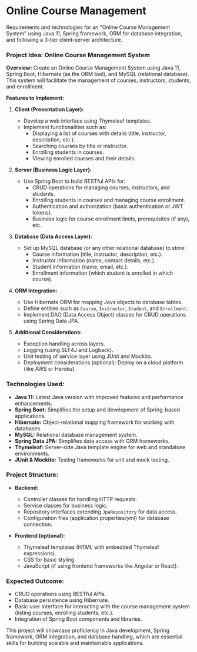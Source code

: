 # Online Course Management
Requirements and technologies for an "Online Course Management System" using Java 11, Spring framework, ORM for database integration, and following a 3-tier client-server architecture.

### Project Idea: Online Course Management System

**Overview:**
Create an Online Course Management System using Java 11, Spring Boot, Hibernate (as the ORM tool), and MySQL (relational database). This system will facilitate the management of courses, instructors, students, and enrollment.

**Features to Implement:**

1. **Client (Presentation Layer):**
   - Develop a web interface using Thymeleaf templates.
   - Implement functionalities such as:
     - Displaying a list of courses with details (title, instructor, description, etc.).
     - Searching courses by title or instructor.
     - Enrolling students in courses.
     - Viewing enrolled courses and their details.

2. **Server (Business Logic Layer):**
   - Use Spring Boot to build RESTful APIs for:
     - CRUD operations for managing courses, instructors, and students.
     - Enrolling students in courses and managing course enrollment.
     - Authentication and authorization (basic authentication or JWT tokens).
     - Business logic for course enrollment limits, prerequisites (if any), etc.

3. **Database (Data Access Layer):**
   - Set up MySQL database (or any other relational database) to store:
     - Course information (title, instructor, description, etc.).
     - Instructor information (name, contact details, etc.).
     - Student information (name, email, etc.).
     - Enrollment information (which student is enrolled in which course).

4. **ORM Integration:**
   - Use Hibernate ORM for mapping Java objects to database tables.
   - Define entities such as `Course`, `Instructor`, `Student`, and `Enrollment`.
   - Implement DAO (Data Access Object) classes for CRUD operations using Spring Data JPA.

5. **Additional Considerations:**
   - Exception handling across layers.
   - Logging (using SLF4J and Logback).
   - Unit testing of service layer using JUnit and Mockito.
   - Deployment considerations (optional): Deploy on a cloud platform (like AWS or Heroku).

### Technologies Used:

- **Java 11:** Latest Java version with improved features and performance enhancements.
- **Spring Boot:** Simplifies the setup and development of Spring-based applications.
- **Hibernate:** Object-relational mapping framework for working with databases.
- **MySQL:** Relational database management system.
- **Spring Data JPA:** Simplifies data access with ORM frameworks.
- **Thymeleaf:** Server-side Java template engine for web and standalone environments.
- **JUnit & Mockito:** Testing frameworks for unit and mock testing.

### Project Structure:

- **Backend:**
  - Controller classes for handling HTTP requests.
  - Service classes for business logic.
  - Repository interfaces extending `JpaRepository` for data access.
  - Configuration files (application.properties/yml) for database connection.

- **Frontend (optional):**
  - Thymeleaf templates (HTML with embedded Thymeleaf expressions).
  - CSS for basic styling.
  - JavaScript (if using frontend frameworks like Angular or React).

### Expected Outcome:

- CRUD operations using RESTful APIs.
- Database persistence using Hibernate.
- Basic user interface for interacting with the course management system (listing courses, enrolling students, etc.).
- Integration of Spring Boot components and libraries.

This project will showcase proficiency in Java development, Spring framework, ORM integration, and database handling, which are essential skills for building scalable and maintainable applications. 
